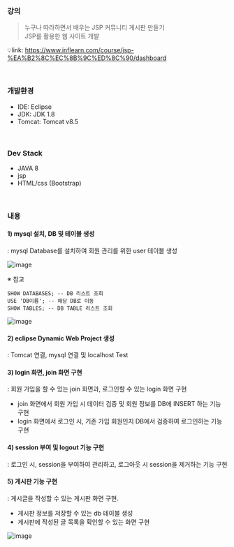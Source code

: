 ### 강의
> 누구나 따라하면서 배우는 JSP 커뮤니티 게시판 만들기  
> JSP를 활용한 웹 사이트 개발

💡link: https://www.inflearn.com/course/jsp-%EA%B2%8C%EC%8B%9C%ED%8C%90/dashboard

<br/>
 
### 개발환경
- IDE: Eclipse
- JDK: JDK 1.8
- Tomcat: Tomcat v8.5

<br/>

### Dev Stack
- JAVA 8
- jsp
- HTML/css (Bootstrap)

 <br/>

### 내용
#### 1) mysql 설치, DB 및 테이블 생성
 : mysql Database를 설치하여 회원 관리를 위한 user 테이블 생성

![image](https://github.com/ShinJungEun/online-classes/assets/38749778/7fd6e178-d667-49e5-b376-f448c04b8fb4)

※ 참고
```
SHOW DATABASES; -- DB 리스트 조회
USE 'DB이름'; -- 해당 DB로 이동
SHOW TABLES; -- DB TABLE 리스트 조회
```
![image](https://github.com/ShinJungEun/online-classes/assets/38749778/08238af8-5a93-412a-b71a-efe2f4bb9a1b)


#### 2) eclipse Dynamic Web Project 생성 
 : Tomcat 연결, mysql 연결 및 localhost Test

#### 3) login 화면, join 화면 구현
 : 회원 가입을 할 수 있는 join 화면과, 로그인할 수 있는 login 화면 구현
 - join 화면에서 회원 가입 시 데이터 검증 및 회원 정보를 DB에 INSERT 하는 기능 구현
 - login 화면에서 로그인 시, 기존 가입 회원인지 DB에서 검증하여 로그인하는 기능 구현

#### 4) session 부여 및 logout 기능 구현
 : 로그인 시, session을 부여하여 관리하고, 로그아웃 시 session을 제거하는 기능 구현

 #### 5) 게시판 기능 구현
  : 게시글을 작성할 수 있는 게시판 화면 구현. 
  - 게시판 정보를 저장할 수 있는 db 테이블 생성
  - 게시판에 작성된 글 목록을 확인할 수 있는 화면 구현

  ![image](https://github.com/ShinJungEun/online-classes/assets/38749778/5f099750-dddc-49ca-bf79-e06041116129)

